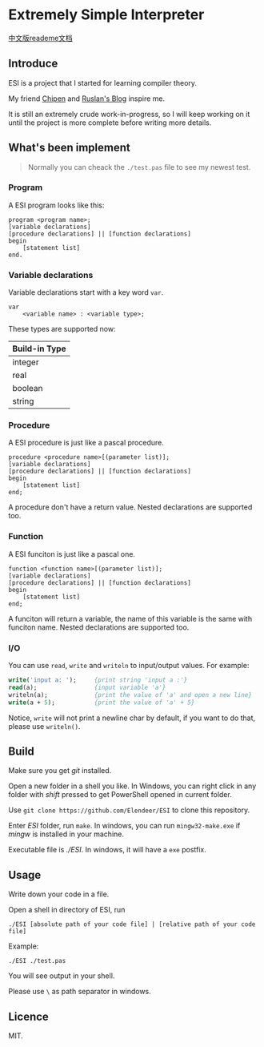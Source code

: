 <!--
 * @Author       : Daniel_Elendeer
 * @Date         : 2020-10-25 15:22:22
 * @LastEditors  : Daniel_Elendeer
 * @LastEditTime : 2021-04-23 13:05:13
 * @Description  :
-->

# Extremely Simple Interpreter

[中文版reademe文档](./readme_cn.md)

## Introduce

ESI is a project that I started for learning compiler theory.

My friend [Chipen](https://github.com/zsiothsu) and
[Ruslan's Blog](https://ruslanspivak.com/lsbasi-part1/) inspire me.

It is still an extremely crude work-in-progress, so I will keep working on it
until the project is more complete before writing more details.

## What's been implement

> Normally you can cheack the `./test.pas` file to see my newest test.

### Program

A ESI program looks like this:

```note
program <program name>;
[variable declarations]
[procedure declarations] || [function declarations]
begin
    [statement list]
end.
```

### Variable declarations

Variable declarations start with a key word `var`.

```note
var
    <variable name> : <variable type>;
```

These types are supported now:

| Build-in Type |
| --- |
| integer |
| real |
| boolean |
| string |

### Procedure

A ESI procedure is just like a pascal procedure.

```note
procedure <procedure name>[(parameter list)];
[variable declarations]
[procedure declarations] || [function declarations]
begin
    [statement list]
end;
```

A procedure don't have a return value.
Nested declarations are supported too.

### Function

A ESI funciton is just like a pascal one.

```note
function <function name>[(parameter list)];
[variable declarations]
[procedure declarations] || [function declarations]
begin
    [statement list]
end;
```

A funciton will return a variable, the name of this variable is
the same with funciton name.
Nested declarations are supported too.

### I/O

You can use `read`, `write` and `writeln` to input/output values.
For example:

```pascal
write('input a: ');     {print string 'input a :'}
read(a);                {input variable 'a'}
writeln(a);             {print the value of 'a' and open a new line}
write(a + 5);           {print the value of 'a' + 5}
```

Notice, `write` will not print a newline char by default, if you want to
do that, please use `writeln()`.

## Build

Make sure you get *git* installed.

Open a new folder in a shell you like. In Windows, you can right click in
any folder with *shift* pressed to get PowerShell opened in current folder.

Use `git clone https://github.com/Elendeer/ESI` to clone this repository.

Enter *ESI* folder, run `make`. In windows, you can run `mingw32-make.exe` if
*mingw* is installed in your machine.

Executable file is *./ESI*. In windows, it will have a `exe` postfix.

## Usage

Write down your code in a file.

Open a shell in directory of ESI, run

```shell
./ESI [absolute path of your code file] | [relative path of your code file]
```

Example:

```shell
./ESI ./test.pas
```

You will see output in your shell.

Please use `\` as path separator in windows.

## Licence

MIT.
